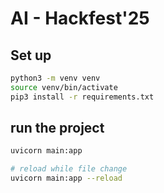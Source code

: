 # AI - Hackfest'25

## Set up

```bash
python3 -m venv venv
source venv/bin/activate
pip3 install -r requirements.txt
```

## run the project

```bash
uvicorn main:app 

# reload while file change
uvicorn main:app --reload
```
